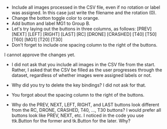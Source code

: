 * Include all images processed in the CSV file, even if no rotation or label was assigned. In this case just write the filename and the rotation (0).
* Change the botton toggle color to orange.
* Add button and label MG1 to Group B.
* Let's try laying out the buttons in three columns, as follows:
[PREV] [NEXT]
[LEFT] [RIGHT]
[LAST]
[RC]   [DRONE] [CRASHED]
[T40]  [T50]   [T60]
[MG1]  [T20]   [T30]
* Don't forget to include one spacing column to the right of the buttons.

I cannot approve the changes yet.
* I did not ask that you include all images in the CSV file from the start. Rather, I asked that the CSV be filled as the user progresses through the dataset, regardless of whether images were assigned labels or not. 
* Why did you try to delete the key bindings? I did not ask for that.

* You forgot about the spacing column to the right of the buttons.
* Why do the PREV, NEXT, LEFT, RIGHT, and LAST buttons look different from the RC, DRONE, CRASHED, T40, ..., T30 buttons? I would prefer all buttons look like PREV, NEXT, etc. I noticed in the code you use ttk.Button for the former and tk.Button for the later. Why?


